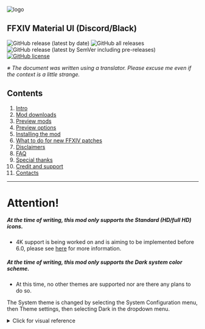 ![logo](https://github.com/skotlex/ffxiv-material-ui/blob/master/ModPacks/Resources/Preview/github_logo_w902.png)

## FFXIV Material UI (Discord/Black)
![GitHub release (latest by date)](https://img.shields.io/github/v/release/skotlex/ffxiv-material-ui) ![GitHub all releases](https://img.shields.io/github/downloads/skotlex/ffxiv-material-ui/total) ![GitHub release (latest by SemVer including pre-releases)](https://img.shields.io/github/downloads-pre/skotlex/ffxiv-material-ui/latest/total) [![GitHub license](https://img.shields.io/github/license/skotlex/ffxiv-material-ui)](https://github.com/skotlex/ffxiv-material-ui/blob/master/LICENSE)

*※ The document was written using a translator. Please excuse me even if the context is a little strange.*

## Contents
1. [Intro](#intro)  
2. [Mod downloads](#mod-downloads)  
3. [Preview mods](#preview-mods)  
4. [Preview options](#preview-options)
5. [Installing the mod](#installing-the-mod)  
6. [What to do for new FFXIV patches](#what-to-do-for-new-ffxiv-patches)  
7. [Disclaimers](#disclaimers)  
8. [FAQ](#faq)  
9. [Special thanks](#special-thanks)  
10. [Credit and support](#credit-and-support)  
11. [Contacts](#contacts)


---
# **Attention!**
##### At the time of writing, this mod only supports the Standard (HD/full HD) icons.
* 4K support is being worked on and is aiming to be implemented before 6.0, please see [here](https://github.com/skotlex/ffxiv-material-ui/issues/214) for more information.

##### At the time of writing, this mod only supports the Dark system color scheme.
* At this time, no other themes are supported nor are there any plans to do so.  

The System theme is changed by selecting the System Configuration menu, then Theme settings, then selecting Dark in the dropdown menu. <br> <details>
<summary>Click for visual reference</summary> ![screenshot](ModPacks\Resources\Theme.png)

##### Icons are missing or displaying incorrectly after the 5.5x patches
* In the past updating the game client without disabling mods usually worked fine, however, it was not in best practice to do so. Updating to 5.5 with mods enabled broke most installs as SquareEnix implemented a few major changes in how data was stored, which resulted in TexTools injecting mods into the wrong location.

You can try to resolve this by ensuring you have all the .ttmp2 files saved from any mods you wish to keep (or the download location to reobtain the information), then open textools, download the index backups, and then select "start over". The index backups can also be downloaded from [here](https://github.com/skotlex/ffxiv-material-ui/tree/master/Index_Backups). If none of those work, you will need to completely reinstall the game.

---
## Intro
Material UI replaces FFXIV's built-in theme (dark-theme)

There are two kinds, the concepts for each theme are as follows:

1. **Discord**: Discord color with default UI concept
2. **Black**: Targeting modern dark color, Edged UI

## Mod downloads
Download Link: [Click me](https://github.com/skotlex/ffxiv-material-ui/releases)

## Preview mods
There are also a lot of other things that have been changed. Check out the in-game screenshots!  
<b><i>※ All images can be viewed as original when clicked</i></b>

<details>
<summary>Click to expand</summary>

### ◇ Discord
![preview discord](https://github.com/skotlex/ffxiv-material-ui/blob/master/ModPacks/Resources/Preview/preview(discord).png)

### ◇ Black
![preview black](https://github.com/skotlex/ffxiv-material-ui/blob/master/ModPacks/Resources/Preview/preview(black).png)

### ◇ Simple JobHud bar
![preview jobhud bar](https://github.com/skotlex/ffxiv-material-ui/blob/master/ModPacks/Resources/Preview/jobhud.png)

### ◇ Treasure Map Coordinate
![preview treasure map](https://github.com/skotlex/ffxiv-material-ui/blob/master/ModPacks/Resources/Preview/mappack.png)

</details>

## Preview options
Document Link: [Click me](https://github.com/skotlex/ffxiv-material-ui/blob/master/preview_options.md)

## Installing the mod

1. Download and install FFXIV TexTools

***FOR TEXTOOLS, RECOMMEND TO USE THE LATEST VERSION.***

| Program name  | Download page |
|---|---|
| TexTools | [https://textools.dualwield.net](https://textools.dualwield.net) |

2. Back up the following files in advance before you work *(This is a preparation for mode failure)*

Hit [Help → Backup Index Files] menu.

**Source index-path**: `{Folder with ff14 installed}\game\sqpack\ffxiv`

| File list |   |
|---|---|
| 010000.win32.index | 010000.win32.index2 |
| 040000.win32.index | 040000.win32.index2 |
| 060000.win32.index | 060000.win32.index2 |

3. Apply Material-UI mod

Select and apply(import modpack) the *Material UI.ttmp2* file from the *[Mods → Import ModPacks]* menu

4. Enjoy!

## What to do for new FFXIV patches

I recommend making a mod backup, you can do this by selecting `Make Modpack` in the mods menu, selecting every active mod, and hitting create. Before downloading a new FFXIV patch it is safest to hit the `Start Over` option in the TexTools help menu, installing the FFXIV patch, then importing the mod backup you created previously. While these precautions don't always turn out to be necessary, you risk damaging your install if you don't take them.

If you difficult to understand what's written above, follow the steps below.
1. Hit `[Help → Start Over]`
2. Download new FFXIV patch
3. Hit `[Help → Backup Index Files]`
4. Import Material-UI mod

If you fail to back up the index files for any reason, you can download them from my github. [download link](https://github.com/skotlex/ffxiv-material-ui/tree/master/Discord/Index_Backups)

## Disclaimers

Use of this program is at your own risk. Square Enix does not permit the use of any third party tools, even those which do not modify the game. They have stated in interviews that they did not view parsers as a significant problem unless players use them to harass other players

## FAQ

**Can you change the color of the HP/MP/Gauge bars?**

Not currently. It's not that it is impossible, just not very intuitive. More than anything else, you can't get the color you want perfectly.

**How can I apply the option?**

1. Apply Material-UI(discord or black).ttmp2
2. Download OPTIONS.zip and move to the wanted folder. (ex. ~\OPTIONS\01_Minimap\03_discord-square-minimap)
3. Apply ttmp2 in the folder.

**How do I use Simple job hud?**

It is only possible in simple job hud. Please refer to the following site:
[SQEX simple hud guide](https://na.finalfantasyxiv.com/blog/002175.html)

## Special thanks

I always thank [*rien-doll*](https://github.com/rien-doll/minimal-ui) for inspiring me and for giving me knowledge. Her creativity always stimulates me. Most of all, I would like to thank everyone who uses this UI.

## Credit and support

This mod was created by *skotlex* and help of all testers.

If you like my work and want to support it, you can do it [here](https://ko-fi.com/skotlex). Of course, there is no coercion in this sponsorship, and it's just your choice.

[![ko-fi](https://www.ko-fi.com/img/githubbutton_sm.svg)](https://ko-fi.com/O4O8YTN7)

## Contacts

If you want to ask me something, I am willing to talk.

However, if possible, please use [my github issue page](https://github.com/skotlex/ffxiv-material-ui/issues) for various suggestions, questions, and requests for material-UI. It's gonna be easy to keep records, and it's gonna be easy to manage.

And please understand the awkwardness of the sentence because I am not an English user.

* Discord: SKOTLEX#3060
* Twitter: @skotlex
